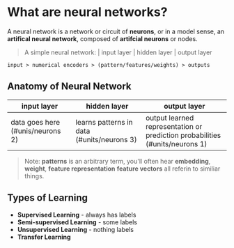 # What are neural networks?

A neural network is a network or circuit of **neurons**, or in a model sense, an **artifical neural network**, composed of **artifcial neurons** or nodes.

> A simple neural network:
> | input layer | hidden layer | output layer

```
input > numerical encoders > (pattern/features/weights) > outputs
```

## Anatomy of Neural Network

| input layer                      | hidden layer                               | output layer                                                                 |
| -------------------------------- | ------------------------------------------ | ---------------------------------------------------------------------------- |
| data goes here (#unis/neurons 2) | learns patterns in data (#units/neurons 3) | output learned representation or prediction probabilities (#units/neurons 1) |

> Note: **patterns** is an arbitrary term, you'll often hear **embedding**, **weight**, **feature representation** **feature vectors** all referin to similiar things.

## Types of Learning

- **Supervised Learning** - always has labels
- **Semi-supervised Learning** - some labels
- **Unsupervised Learning** - nothing labels
- **Transfer Learning**
